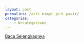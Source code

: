 ```yaml
---
layout: post
permalink: /arti-mimpi-jadi-pasir/
categories:
    - Uncategorized
---
```


[Baca Selengkapnya](/09)